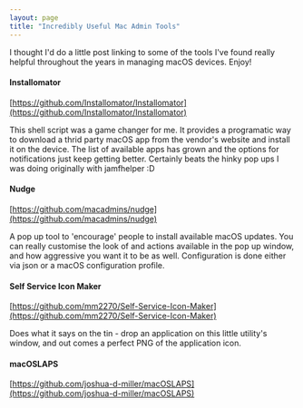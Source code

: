 ```yaml
---
layout: page
title: "Incredibly Useful Mac Admin Tools"
---
```


I thought I'd do a little post linking to some of the tools I've found really helpful throughout the years in managing macOS devices. Enjoy!

#### Installomator
[https://github.com/Installomator/Installomator](https://github.com/Installomator/Installomator)

This shell script was a game changer for me. It provides a programatic way to download a thrid party macOS app from the vendor's website and install it on the device. The list of available apps has grown and the options for notifications just keep getting better. Certainly beats the hinky pop ups I was doing originally with jamfhelper :D

#### Nudge
[https://github.com/macadmins/nudge](https://github.com/macadmins/nudge)

A pop up tool to 'encourage' people to install available macOS updates. You can really customise the look of and actions available in the pop up window, and how aggressive you want it to be as well. Configuration is done either via json or a macOS configuration profile. 

#### Self Service Icon Maker
[https://github.com/mm2270/Self-Service-Icon-Maker](https://github.com/mm2270/Self-Service-Icon-Maker)

Does what it says on the tin - drop an application on this little utility's window, and out comes a perfect PNG of the application icon. 

#### macOSLAPS
[https://github.com/joshua-d-miller/macOSLAPS](https://github.com/joshua-d-miller/macOSLAPS)